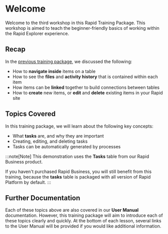 # Welcome

Welcome to the third workshop in this Rapid Training Package. This workshop is aimed to teach the beginner-friendly basics of working within the Rapid Explorer experience.

## Recap

In the [previous training package](</training/Explorer-101/Part-2/0-Welcome/0-Welcome.md>), we discussed the following:
- How to **navigate inside** items on a table
- How to see the **files** and **activity history** that is contained within each item
- How items can be **linked** together to build connections between tables
- How to **create** new items, or **edit** and **delete** existing items in your Rapid site

## Topics Covered

In this training package, we will learn about the following key concepts:
- What **tasks** are, and why they are important
- Creating, editing, and deleting tasks
- Tasks can be automatically generated by processes

:::note[Note]
This demonstration uses the **Tasks** table from our Rapid Business product.

If you haven't purchased Rapid Business, you will still benefit from this training, because the **tasks** table is packaged with all version of Rapid Platform by default.
:::

## Further Documentation

Each of these topics above are also covered in our **User Manual** documentation. However, this training package will aim to introduce each of these topics clearly and quickly. At the bottom of each lesson, several links to the User Manual will be provided if you would like additional information.
